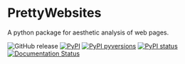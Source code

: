 # PrettyWebsites
A python package for aesthetic analysis of web pages.

![GitHub release](https://img.shields.io/github/release/Gabrock94/prettywebsite.svg)
[![PyPI](https://img.shields.io/pypi/v/prettywebsite.svg)](https://badge.fury.io/py/prettywebsite)
[![PyPI pyversions](https://img.shields.io/pypi/pyversions/prettywebsite.svg)](https://pypi.python.org/pypi/prettywebsite/)
[![PyPI status](https://img.shields.io/pypi/status/prettywebsite.svg)](https://pypi.python.org/pypi/prettywebsite/)
[![Documentation Status](https://readthedocs.org/projects/prettywebsite/badge/?version=latest)](http://prettywebsite.readthedocs.io/en/latest/?badge=latest)
